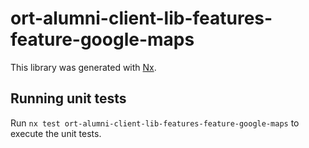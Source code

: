 # ort-alumni-client-lib-features-feature-google-maps

This library was generated with [Nx](https://nx.dev).

## Running unit tests

Run `nx test ort-alumni-client-lib-features-feature-google-maps` to execute the unit tests.
